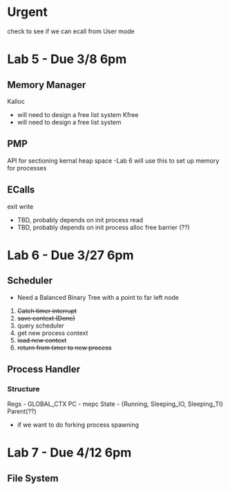 # Urgent
  check to see if we can ecall from User mode
# Lab 5 - Due 3/8 6pm
## Memory Manager
  Kalloc
  - will need to design a free list system
  Kfree
  - will need to design a free list system
## PMP
  API for sectioning kernal heap space
  -Lab 6 will use this to set up memory for processes
## ECalls
  exit
  write 
  - TBD, probably depends on init process
  read  
  - TBD, probably depends on init process
  alloc
  free
  barrier (??)
# Lab 6 - Due 3/27 6pm 
## Scheduler
  - Need a Balanced Binary Tree with a point to far left node
  1. ~~Catch timer interrupt~~
  2. ~~save context (Done)~~
  3. query scheduler
  4. get new process context
  5. ~~load new context~~
  6. ~~return from timer to new process~~
## Process Handler
### Structure
  Regs - GLOBAL_CTX
  PC   - mepc
  State - {Running, Sleeping_IO, Sleeping_TI}
  Parent(??)
  - if we want to do forking process spawning
# Lab 7 - Due 4/12 6pm
## File System
